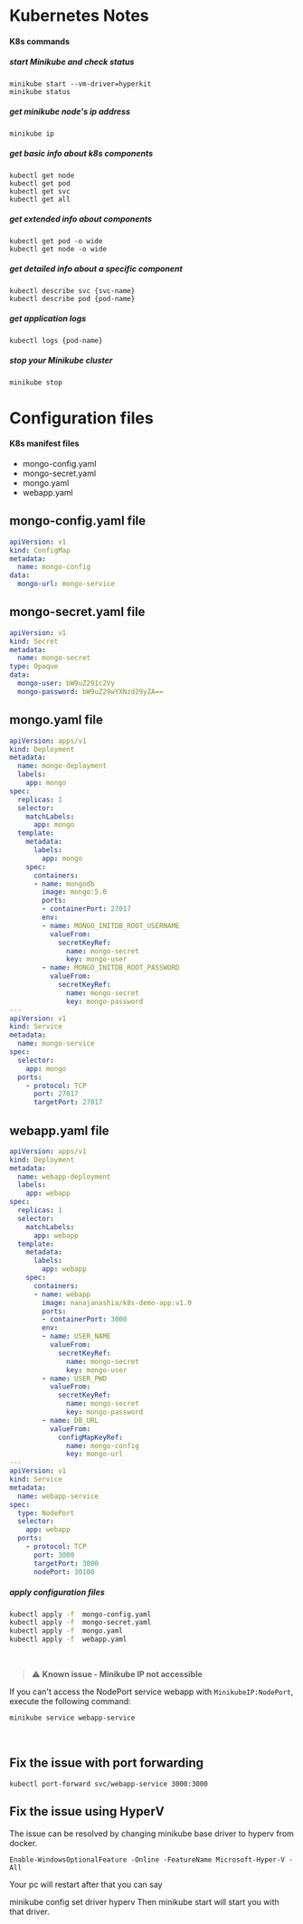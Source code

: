 # Kubernetes Notes
#### K8s commands

##### start Minikube and check status
    minikube start --vm-driver=hyperkit 
    minikube status

##### get minikube node's ip address
    minikube ip

##### get basic info about k8s components
    kubectl get node
    kubectl get pod
    kubectl get svc
    kubectl get all

##### get extended info about components
    kubectl get pod -o wide
    kubectl get node -o wide

##### get detailed info about a specific component
    kubectl describe svc {svc-name}
    kubectl describe pod {pod-name}

##### get application logs
    kubectl logs {pod-name}
    
##### stop your Minikube cluster
    minikube stop
# Configuration files
#### K8s manifest files 
* mongo-config.yaml
* mongo-secret.yaml
* mongo.yaml
* webapp.yaml
## mongo-config.yaml file
```yaml
apiVersion: v1
kind: ConfigMap
metadata:
  name: mongo-config
data:
  mongo-url: mongo-service
```
## mongo-secret.yaml file
```yaml
apiVersion: v1
kind: Secret
metadata:
  name: mongo-secret
type: Opaque
data:
  mongo-user: bW9uZ291c2Vy
  mongo-password: bW9uZ29wYXNzd29yZA==
```
## mongo.yaml file
```yaml
apiVersion: apps/v1
kind: Deployment
metadata:
  name: mongo-deployment
  labels:
    app: mongo
spec:
  replicas: 1
  selector:
    matchLabels:
      app: mongo
  template:
    metadata:
      labels:
        app: mongo
    spec:
      containers:
      - name: mongodb
        image: mongo:5.0
        ports:
        - containerPort: 27017
        env:
        - name: MONGO_INITDB_ROOT_USERNAME
          valueFrom:
            secretKeyRef:
              name: mongo-secret
              key: mongo-user
        - name: MONGO_INITDB_ROOT_PASSWORD
          valueFrom:
            secretKeyRef:
              name: mongo-secret
              key: mongo-password  
---
apiVersion: v1
kind: Service
metadata:
  name: mongo-service
spec:
  selector:
    app: mongo
  ports:
    - protocol: TCP
      port: 27017
      targetPort: 27017
```
## webapp.yaml file
```yaml
apiVersion: apps/v1
kind: Deployment
metadata:
  name: webapp-deployment
  labels:
    app: webapp
spec:
  replicas: 1
  selector:
    matchLabels:
      app: webapp
  template:
    metadata:
      labels:
        app: webapp
    spec:
      containers:
      - name: webapp
        image: nanajanashia/k8s-demo-app:v1.0
        ports:
        - containerPort: 3000
        env:
        - name: USER_NAME
          valueFrom:
            secretKeyRef:
              name: mongo-secret
              key: mongo-user
        - name: USER_PWD
          valueFrom:
            secretKeyRef:
              name: mongo-secret
              key: mongo-password 
        - name: DB_URL
          valueFrom:
            configMapKeyRef:
              name: mongo-config
              key: mongo-url
---
apiVersion: v1
kind: Service
metadata:
  name: webapp-service
spec:
  type: NodePort
  selector:
    app: webapp
  ports:
    - protocol: TCP
      port: 3000
      targetPort: 3000
      nodePort: 30100
```


##### apply configuration files
```bash
kubectl apply -f  mongo-config.yaml
kubectl apply -f  mongo-secret.yaml
kubectl apply -f  mongo.yaml
kubectl apply -f  webapp.yaml
```
<br />

> :warning: **Known issue - Minikube IP not accessible** 

If you can't access the NodePort service webapp with `MinikubeIP:NodePort`, execute the following command:
    
    minikube service webapp-service

<br />

## Fix the issue with port forwarding
    kubectl port-forward svc/webapp-service 3000:3000
## Fix the issue using HyperV
The issue can be resolved by changing minikube base driver to hyperv from docker.

    Enable-WindowsOptionalFeature -Online -FeatureName Microsoft-Hyper-V -All
Your pc will restart after that you can say

minikube config set driver hyperv
Then minikube start will start you with that driver.
